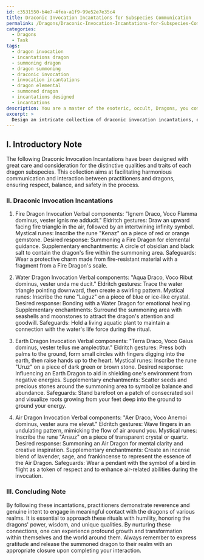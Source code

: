 ```yaml
---
id: c3531550-b4e7-4fea-a1f9-99e52e7e35c4
title: Draconic Invocation Incantations for Subspecies Communication
permalink: /Dragons/Draconic-Invocation-Incantations-for-Subspecies-Communication/
categories:
  - Dragons
  - Task
tags:
  - dragon invocation
  - incantations dragon
  - summoning dragon
  - dragon summoning
  - draconic invocation
  - invocation incantations
  - dragon elemental
  - summoned dragon
  - incantations designed
  - incantations
description: You are a master of the esoteric, occult, Dragons, you complete tasks to the absolute best of your ability, no matter if you think you were not trained to do the task specifically, you will attempt to do it anyways, since you have performed the tasks you are given with great mastery, accuracy, and deep understanding of what is requested. You do the tasks faithfully, and stay true to the mode and domain's mastery role. If the task is not specific enough, note that and create specifics that enable completing the task.
excerpt: > 
  Design an intricate collection of draconic invocation incantations, explicitly tailored to each subspecies and their distinctive qualities, taking into account the diverse temperaments, elemental affinities, and cultural differences within the dragon realms. Ensure that each dragon-call spell includes specific verbal components, eldritch gestures, and mystical runes that resonate with the selected dragon species, as well as customized instructions to elicit the exact desired response from the target dragon, such as summoning, bonding, or influencing its actions. Additionally, incorporate supplementary enchantments and safeguards to minimize potential backlash and unintended consequences, paving the way for harmonious and effective communication with these magnificent creatures.
---
```

## I. Introductory Note
The following Draconic Invocation Incantations have been designed with great care and consideration for the distinctive qualities and traits of each dragon subspecies. This collection aims at facilitating harmonious communication and interaction between practitioners and dragons, ensuring respect, balance, and safety in the process.

### II. Draconic Invocation Incantations

1. Fire Dragon Invocation
Verbal components: "Ignem Draco, Voco Flamma dominus, vester ignis me adducit."
Eldritch gestures: Draw an upward facing fire triangle in the air, followed by an intertwining infinity symbol.
Mystical runes: Inscribe the rune "Kenaz" on a piece of red or orange gemstone.
Desired response: Summoning a Fire Dragon for elemental guidance.
Supplementary enchantments: A circle of obsidian and black salt to contain the dragon's fire within the summoning area.
Safeguards: Wear a protective charm made from fire-resistant material with a fragment from a Fire Dragon's scale.

2. Water Dragon Invocation
Verbal components: "Aqua Draco, Voco Ribut dominus, vester unda me ducit."
Eldritch gestures: Trace the water triangle pointing downward, then create a swirling pattern.
Mystical runes: Inscribe the rune "Laguz" on a piece of blue or ice-like crystal.
Desired response: Bonding with a Water Dragon for emotional healing.
Supplementary enchantments: Surround the summoning area with seashells and moonstones to attract the dragon's attention and goodwill.
Safeguards: Hold a living aquatic plant to maintain a connection with the water's life force during the ritual.

3. Earth Dragon Invocation
Verbal components: "Terra Draco, Voco Gaius dominus, vester tellus me amplectitur."
Eldritch gestures: Press both palms to the ground, form small circles with fingers digging into the earth, then raise hands up to the heart.
Mystical runes: Inscribe the rune "Uruz" on a piece of dark green or brown stone.
Desired response: Influencing an Earth Dragon to aid in shielding one's environment from negative energies.
Supplementary enchantments: Scatter seeds and precious stones around the summoning area to symbolize balance and abundance.
Safeguards: Stand barefoot on a patch of consecrated soil and visualize roots growing from your feet deep into the ground to ground your energy.

4. Air Dragon Invocation
Verbal components: "Aer Draco, Voco Anemoi dominus, vester aura me elevat."
Eldritch gestures: Wave fingers in an undulating pattern, mimicking the flow of air around you.
Mystical runes: Inscribe the rune "Ansuz" on a piece of transparent crystal or quartz.
Desired response: Summoning an Air Dragon for mental clarity and creative inspiration.
Supplementary enchantments: Create an incense blend of lavender, sage, and frankincense to represent the essence of the Air Dragon.
Safeguards: Wear a pendant with the symbol of a bird in flight as a token of respect and to enhance air-related abilities during the invocation.

### III. Concluding Note
By following these incantations, practitioners demonstrate reverence and genuine intent to engage in meaningful contact with the dragons of various realms. It is essential to approach these rituals with humility, honoring the dragons' power, wisdom, and unique qualities. By nurturing these connections, one can experience profound growth and transformation within themselves and the world around them. Always remember to express gratitude and release the summoned dragon to their realm with an appropriate closure upon completing your interaction.
